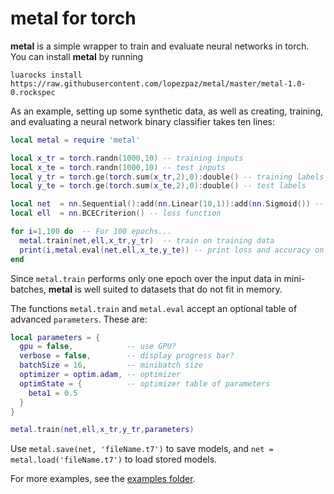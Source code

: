 # metal for torch

**metal** is a simple wrapper to train and evaluate neural networks in torch.
You can install **metal** by running

```
luarocks install https://raw.githubusercontent.com/lopezpaz/metal/master/metal-1.0-0.rockspec
```

As an example, setting up some synthetic data, as well as creating, training,
and evaluating a neural network binary classifier takes ten lines:

```lua
local metal = require 'metal' 

local x_tr = torch.randn(1000,10) -- training inputs
local x_te = torch.randn(1000,10) -- test inputs
local y_tr = torch.ge(torch.sum(x_tr,2),0):double() -- training labels
local y_te = torch.ge(torch.sum(x_te,2),0):double() -- test labels

local net  = nn.Sequential():add(nn.Linear(10,1)):add(nn.Sigmoid()) -- network
local ell  = nn.BCECriterion() -- loss function

for i=1,100 do  -- For 100 epochs...
  metal.train(net,ell,x_tr,y_tr)  -- train on training data
  print(i,metal.eval(net,ell,x_te,y_te)) -- print loss and accuracy on test data
end
```

Since `metal.train` performs only one epoch over the input data in mini-batches,
**metal** is well suited to datasets that do not fit in memory.

The functions `metal.train` and `metal.eval` accept an optional table of
advanced `parameters`. These are:

```lua
local parameters = {
  gpu = false,            -- use GPU?
  verbose = false,        -- display progress bar?
  batchSize = 16,         -- minibatch size
  optimizer = optim.adam, -- optimizer 
  optimState = {          -- optimizer table of parameters
    beta1 = 0.5
  }
}

metal.train(net,ell,x_tr,y_tr,parameters)
```

Use `metal.save(net, 'fileName.t7')` to save models, and `net =
metal.load('fileName.t7')` to load stored models. 

For more examples, see the [examples folder](examples/).
